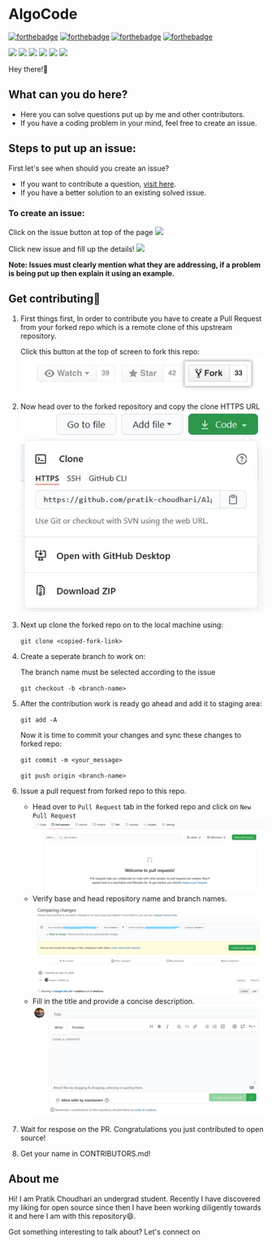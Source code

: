 # AlgoCode
[![forthebadge](https://forthebadge.com/images/badges/built-by-developers.svg)](https://forthebadge.com)
[![forthebadge](https://forthebadge.com/images/badges/built-with-love.svg)](https://forthebadge.com)
[![forthebadge](https://forthebadge.com/images/badges/for-you.svg)](https://forthebadge.com)
[![forthebadge](https://forthebadge.com/images/badges/powered-by-coffee.svg)](https://forthebadge.com)

![](https://img.shields.io/badge/Maintained-Yes-orange)
![](https://img.shields.io/badge/PRs-Accepting-brightgreen)
![](https://img.shields.io/badge/Python-green)
![](https://img.shields.io/badge/Java-blue)
![](https://img.shields.io/badge/C-yellowgreen)
![](https://img.shields.io/badge/C++-blueviolet)

Hey there!👋 

## What can you do here?
* Here you can solve questions put up by me and other contributors.
* If you have a coding problem in your mind, feel free to create an issue.

## Steps to put up an issue:

First let's see when should you create an issue?
* If you want to contribute a question, [visit here](https://github.com/pratik-choudhari/AlgoCode/issues).
* If you have a better solution to an existing solved issue.

### To create an issue:

Click on the issue button at top of the page
![](images/issue1.JPG)

Click new issue and fill up the details!
![](images/issue2.JPG)

__Note: Issues must clearly mention what they are addressing, if a problem is being put up then explain it using an example.__

## Get contributing🤩

1. First things first, In order to contribute you have to create a Pull Request from your forked repo which is a remote clone of this upstream repository.

    Click this button at the top of screen to fork this repo:
    ![](images/fork_button.jpg)

2. Now head over to the forked repository and copy the clone HTTPS URL
    ![](images/fork_URL.jpg)


3. Next up clone the forked repo on to the local machine using:

    ``git clone <copied-fork-link>``

4. Create a seperate branch to work on:

    The branch name must be selected according to the issue

    ``git checkout -b <branch-name>``

5. After the contribution work is ready go ahead and add it to staging area:

    ``git add -A``

    Now it is time to commit your changes and sync these changes to forked repo:

    ``git commit -m <your_message>``

    ``git push origin <branch-name>`` 


7. Issue a pull request from forked repo to this repo.
    * Head over to `Pull Request` tab in the forked repo and click on `New Pull Request`
        ![](images/pr1.JPG)
    * Verify base and head repository name and branch names.
        ![](images/pr2.jpg)
    * Fill in the title and provide a concise description.
        ![](images/pr3.JPG)
    
8. Wait for respose on the PR. Congratulations you just contributed to open source!

9. Get your name in CONTRIBUTORS.md!

## About me

Hi! I am Pratik Choudhari an undergrad student. Recently I have discovered my liking for open source since then I have been working diligently towards it and here I am with this repository😄.

Got something interesting to talk about? Let's connect on 

